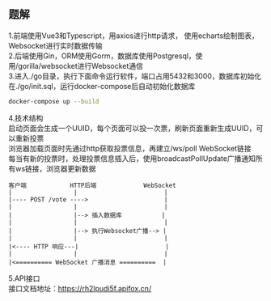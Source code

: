 <h2>题解</h2>
1.前端使用Vue3和Typescript，用axios进行http请求， 使用echarts绘制图表，Websocket进行实时数据传输<br>
2.后端使用Gin，ORM使用Gorm，数据库使用Postgresql，使用/gorilla/websocket进行Websocket通信<br>
3.进入./go目录，执行下面命令运行软件，端口占用5432和3000，数据库初始化在./go/init.sql，运行docker-compose后自动初始化数据库<br>

```bash
docker-compose up --build
```
4.技术结构<br>
启动页面会生成一个UUID，每个页面可以投一次票，刷新页面重新生成UUID，可以重新投票<br>
浏览器加载页面时先通过http获取投票信息，再建立/ws/poll WebSocket链接<br>
每当有新的投票时，处理投票信息插入后，使用broadcastPollUpdate广播通知所有ws链接，浏览器更新数据<br>
```askii
客户端            HTTP后端             WebSocket
|                 |                        |
|---- POST /vote ---->                     |
|                 |                        |
|                 |--> 插入数据库           |
|                 |                        |
|                 |--> 执行Websocket广播--> |
|                 |                        |
|<---- HTTP 响应---|                        |
|                 |                        |
|<========== WebSocket 广播消息 ==========  |
```
5.API接口<br>
接口文档地址：https://rh2lpudi5f.apifox.cn/
